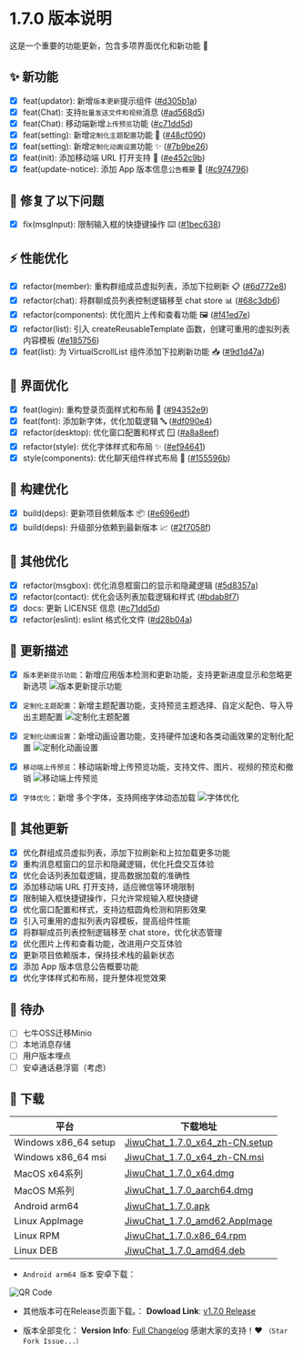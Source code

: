 # 1.7.0 版本说明

这是一个重要的功能更新，包含多项界面优化和新功能 🚀

## ✨ 新功能

- [x] feat(updator): 新增`版本更新`提示组件 ([#d305b1a](https://github.com/KiWi233333/JiwuChat/commit/d305b1ab905c86ea77f8fbc4bbd1de211c40c0f6))
- [x] feat(Chat): 支持`批量发送文件和视频`消息 ([#ad568d5](https://github.com/KiWi233333/JiwuChat/commit/ad568d537245650089f560adef15c3317a13716c))
- [x] feat(Chat): 移动端新增`上传预览`功能 ([#c71dd5d](https://github.com/KiWi233333/JiwuChat/commit/c71dd5d7fa5b433b090a9578e0941b4565502d6b))
- [x] feat(setting): 新增`定制化主题配置`功能 🎨 ([#48cf090](https://github.com/KiWi233333/JiwuChat/commit/48cf090050b51dbceea2f9c8b188540112625ba0))
- [x] feat(setting): 新增`定制化动画设置`功能 ✨ ([#7b9be26](https://github.com/KiWi233333/JiwuChat/commit/7b9be2629c1dd82a4513fb341ee67b9fd3f05e46))
- [x] feat(init): 添加移动端 URL 打开支持 📱 ([#e452c9b](https://github.com/KiWi233333/JiwuChat/commit/e452c9bea1ddfa05f0df7b97dad8dc90423812f3))
- [x] feat(update-notice): 添加 App 版本信息`公告概要` 📢 ([#c974796](https://github.com/KiWi233333/JiwuChat/commit/c97479ddd396ff195bda5f7a20d0fd7c6e5a316c))

## 🐛 修复了以下问题

- [x] fix(msgInput): 限制输入框的快捷键操作 ⌨️ ([#1bec638](https://github.com/KiWi233333/JiwuChat/commit/1bec6389d89836877e3c7905f5fb05f7ad8f37a6))

## ⚡ 性能优化

- [x] refactor(member): 重构群组成员虚拟列表，添加下拉刷新 📋 ([#6d772e8](https://github.com/KiWi233333/JiwuChat/commit/6d772e82368561288a4155738af83a4f7f6865f3))
- [x] refactor(chat): 将群聊成员列表控制逻辑移至 chat store 📊 ([#68c3db6](https://github.com/KiWi233333/JiwuChat/commit/68c3db6c658ea732d59d2a32fc3e8158fb285a38))
- [x] refactor(components): 优化图片上传和查看功能 🖼️ ([#f41ed7e](https://github.com/KiWi233333/JiwuChat/commit/f41ed7efbce4e6595425209e01a2acf837613180))
- [x] refactor(list): 引入 createReusableTemplate 函数，创建可重用的虚拟列表内容模板 ([#e185756](https://github.com/KiWi233333/JiwuChat/commit/e185756359e2fa256921966f75ae7fa7d5e9e732))
- [x] feat(list): 为 VirtualScrollList 组件添加下拉刷新功能 📥 ([#9d1d47a](https://github.com/KiWi233333/JiwuChat/commit/9d1d47add474646fefe98cdea5fa55b7621a6ae6))

## 🎨 界面优化

- [x] feat(login): 重构登录页面样式和布局 🎨 ([#94352e9](https://github.com/KiWi233333/JiwuChat/commit/94352e9b68c115eba63bef7d298b12076cdab895))
- [x] feat(font): 添加新字体，优化加载逻辑 🔤 ([#df090e4](https://github.com/KiWi233333/JiwuChat/commit/df090e4bd39ca6e6a5d51f92f4d6c8a1e0bcb57a))
- [x] refactor(desktop): 优化窗口配置和样式 🪟 ([#a8a8eef](https://github.com/KiWi233333/JiwuChat/commit/a8a8eef9f5b932f016266170562ac111a85316af))
- [x] refactor(style): 优化字体样式和布局 ✨ ([#ef94641](https://github.com/KiWi233333/JiwuChat/commit/ef94641d7b111c24f17b7626f995d63baa47d244))
- [x] style(components): 优化聊天组件样式布局 🔧 ([#155596b](https://github.com/KiWi233333/JiwuChat/commit/155596b6ae94577e00430e6f83552bae7dc6e6c6))

## 🔧 构建优化

- [x] build(deps): 更新项目依赖版本 📦 ([#e696edf](https://github.com/KiWi233333/JiwuChat/commit/e696edf846d1f36e029103dd83e65d078013404f))
- [x] build(deps): 升级部分依赖到最新版本 📈 ([#2f7058f](https://github.com/KiWi233333/JiwuChat/commit/2f7058f8865a1fa47ed9e6fd3cb1250bacbd6bcb))

## 📝 其他优化

- [x] refactor(msgbox): 优化消息框窗口的显示和隐藏逻辑 ([#5d8357a](https://github.com/KiWi233333/JiwuChat/commit/5d8357a957676d021dbb3e678699fe9fc95a0caa))
- [x] refactor(contact): 优化会话列表加载逻辑和样式 ([#bdab8f7](https://github.com/KiWi233333/JiwuChat/commit/bdab8f76520023127ef4f6653e5c51cbdc55eb4d))
- [x] docs: 更新 LICENSE 信息 ([#c71dd5d](https://github.com/KiWi233333/JiwuChat/commit/c71dd5d7fa5b433b090a9578e0941b4565502d6b))
- [x] refactor(eslint): eslint 格式化文件 ([#d28b04a](https://github.com/KiWi233333/JiwuChat/commit/d28b04a8c1f68b3223ef34d88f95beb938365956))

## 🤯 更新描述

- [x] `版本更新提示功能`：新增应用版本检测和更新功能，支持更新进度显示和忽略更新选项
      ![版本更新提示功能](./assets/v1.7.0/更新提醒.gif)

- [x] `定制化主题配置`：新增主题配置功能，支持预览主题选择、自定义配色、导入导出主题配置
      ![定制化主题配置](./assets/v1.7.0/定制化主题.png)

- [x] `定制化动画设置`：新增动画设置功能，支持硬件加速和各类动画效果的定制化配置
      ![定制化动画设置](./assets/v1.7.0/动画配置.png)

- [x] `移动端上传预览`：移动端新增上传预览功能，支持文件、图片、视频的预览和撤销
      ![移动端上传预览](./assets/v1.7.0/转发.png)

- [x] `字体优化`：新增 多个字体，支持网络字体动态加载
      ![字体优化](./assets/v1.7.0/新字体.png)

## 🧿 其他更新

- [x] 优化群组成员虚拟列表，添加下拉刷新和上拉加载更多功能
- [x] 重构消息框窗口的显示和隐藏逻辑，优化托盘交互体验
- [x] 优化会话列表加载逻辑，提高数据加载的准确性
- [x] 添加移动端 URL 打开支持，适应微信等环境限制
- [x] 限制输入框快捷键操作，只允许常规输入框快捷键
- [x] 优化窗口配置和样式，支持边框圆角检测和阴影效果
- [x] 引入可重用的虚拟列表内容模板，提高组件性能
- [x] 将群聊成员列表控制逻辑移至 chat store，优化状态管理
- [x] 优化图片上传和查看功能，改进用户交互体验
- [x] 更新项目依赖版本，保持技术栈的最新状态
- [x] 添加 App 版本信息公告概要功能
- [x] 优化字体样式和布局，提升整体视觉效果

## 📌 待办

- [ ] 七牛OSS迁移Minio
- [ ] 本地消息存储
- [ ] 用户版本埋点
- [ ] 安卓通话悬浮窗（考虑）

## 🧪 下载

| 平台                 | 下载地址                                                                                                                       |
| -------------------- | ------------------------------------------------------------------------------------------------------------------------------ |
| Windows x86_64 setup | [JiwuChat_1.7.0_x64_zh-CN.setup](https://github.com/KiWi233333/JiwuChat/releases/download/v1.7.0/JiwuChat_1.7.0_x64-setup.exe) |
| Windows x86_64 msi   | [JiwuChat_1.7.0_x64_zh-CN.msi](https://github.com/KiWi233333/JiwuChat/releases/download/v1.7.0/JiwuChat_1.7.0_x64_zh-CN.msi)   |
| MacOS x64系列        | [JiwuChat_1.7.0_x64.dmg](https://github.com/KiWi233333/JiwuChat/releases/download/v1.7.0/JiwuChat_1.7.0_x64.dmg)               |
| MacOS M系列          | [JiwuChat_1.7.0_aarch64.dmg](https://github.com/KiWi233333/JiwuChat/releases/download/v1.7.0/JiwuChat_1.7.0_aarch64.dmg)       |
| Android arm64        | [JiwuChat_1.7.0.apk](https://github.com/KiWi233333/JiwuChat/releases/download/v1.7.0/JiwuChat_1.7.0.apk)                       |
| Linux AppImage       | [JiwuChat_1.7.0_amd62.AppImage](https://github.com/KiWi233333/JiwuChat/releases/download/v1.7.0/JiwuChat_1.7.0_amd64.AppImage) |
| Linux RPM            | [JiwuChat_1.7.0.x86_64.rpm](https://github.com/KiWi233333/JiwuChat/releases/download/v1.7.0/JiwuChat-1.7.0-1.x86_64.rpm)       |
| Linux DEB            | [JiwuChat_1.7.0_amd64.deb](https://github.com/KiWi233333/JiwuChat/releases/download/v1.7.0/JiwuChat_1.7.0_amd64.deb)           |

- `Android arm64 版本` 安卓下载：

![QR Code](https://api.jiwu.kiwi2333.top/res/qrcode/stream?content=/releases/download/v1.7.0/JiwuChat_1.7.0.apk&w=200&h=200)

- 其他版本可在Release页面下载。：
  **Dowload Link**: [v1.7.0 Release](https://github.com/KiWi233333/JiwuChat/releases/tag/v1.7.0)

- 版本全部变化：
  **Version Info**: [Full Changelog](https://github.com/KiWi233333/JiwuChat/compare/v1.6.9...v1.7.0)
  感谢大家的支持！❤ `（Star Fork Issue...）`
